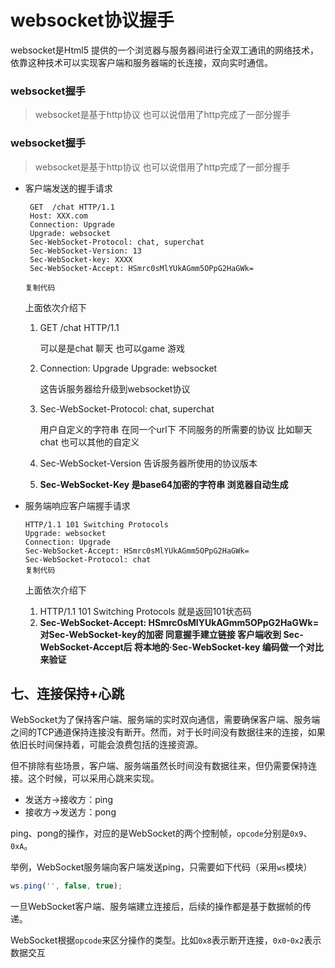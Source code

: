 # websocket协议握手

websocket是Html5 提供的一个浏览器与服务器间进行全双工通讯的网络技术，依靠这种技术可以实现客户端和服务器端的长连接，双向实时通信。

### websocket握手

> websocket是基于http协议 也可以说借用了http完成了一部分握手

### websocket握手

> websocket是基于http协议 也可以说借用了http完成了一部分握手

- 客户端发送的握手请求

  ```
   GET  /chat HTTP/1.1
   Host: XXX.com
   Connection: Upgrade
   Upgrade: websocket
   Sec-WebSocket-Protocol: chat, superchat
   Sec-WebSocket-Version: 13
   Sec-WebSocket-key: XXXX
   Sec-WebSocket-Accept: HSmrc0sMlYUkAGmm5OPpG2HaGWk=
  
  复制代码
  ```

  上面依次介绍下

  1. GET  /chat HTTP/1.1

     可以是是chat 聊天 也可以game 游戏

  2. Connection: Upgrade Upgrade: websocket

     这告诉服务器给升级到websocket协议

  3. Sec-WebSocket-Protocol: chat, superchat

     用户自定义的字符串 在同一个url下 不同服务的所需要的协议 比如聊天chat 也可以其他的自定义

  4. Sec-WebSocket-Version 告诉服务器所使用的协议版本

  5. **Sec-WebSocket-Key  是base64加密的字符串  浏览器自动生成**

- 服务端响应客户端握手请求

  ```
  HTTP/1.1 101 Switching Protocols
  Upgrade: websocket
  Connection: Upgrade
  Sec-WebSocket-Accept: HSmrc0sMlYUkAGmm5OPpG2HaGWk=
  Sec-WebSocket-Protocol: chat
  复制代码
  ```

  上面依次介绍下

  1. HTTP/1.1 101 Switching Protocols  就是返回101状态码
  2. **Sec-WebSocket-Accept: HSmrc0sMlYUkAGmm5OPpG2HaGWk= 对Sec-WebSocket-key的加密 同意握手建立链接 客户端收到 Sec-WebSocket-Accept后 将本地的·Sec-WebSocket-key 编码做一个对比来验证**

## 七、连接保持+心跳

WebSocket为了保持客户端、服务端的实时双向通信，需要确保客户端、服务端之间的TCP通道保持连接没有断开。然而，对于长时间没有数据往来的连接，如果依旧长时间保持着，可能会浪费包括的连接资源。

但不排除有些场景，客户端、服务端虽然长时间没有数据往来，但仍需要保持连接。这个时候，可以采用心跳来实现。

- 发送方->接收方：ping
- 接收方->发送方：pong

ping、pong的操作，对应的是WebSocket的两个控制帧，`opcode`分别是`0x9`、`0xA`。

举例，WebSocket服务端向客户端发送ping，只需要如下代码（采用`ws`模块）

```javascript
ws.ping('', false, true);
```

一旦WebSocket客户端、服务端建立连接后，后续的操作都是基于数据帧的传递。

WebSocket根据`opcode`来区分操作的类型。比如`0x8`表示断开连接，`0x0`-`0x2`表示数据交互
